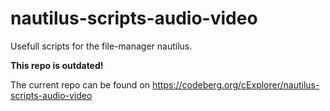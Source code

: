 # nautilus-scripts-audio-video
Usefull scripts for the file-manager nautilus.

**This repo is outdated!**

The current repo can be found on 
https://codeberg.org/cExplorer/nautilus-scripts-audio-video
